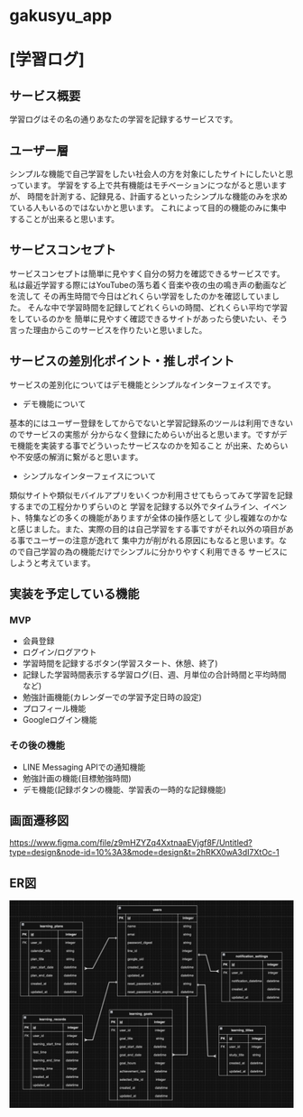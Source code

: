 # gakusyu_app

# [学習ログ]

## サービス概要
学習ログはその名の通りあなたの学習を記録するサービスです。

## ユーザー層
シンプルな機能で自己学習をしたい社会人の方を対象にしたサイトにしたいと思っています。
学習をする上で共有機能はモチベーションにつながると思いますが、
時間を計測する、記録見る、計画するといったシンプルな機能のみを求めている人もいるのではないかと思います。
これによって目的の機能のみに集中することが出来ると思います。


## サービスコンセプト
サービスコンセプトは簡単に見やすく自分の努力を確認できるサービスです。
私は最近学習する際にはYouTubeの落ち着く音楽や夜の虫の鳴き声の動画などを流して
その再生時間で今日はどれくらい学習をしたのかを確認していました。
そんな中で学習時間を記録してどれくらいの時間、どれくらい平均で学習をしているのかを
簡単に見やすく確認できるサイトがあったら使いたい、そう言った理由からこのサービスを作りたいと思いました。

## サービスの差別化ポイント・推しポイント
サービスの差別化についてはデモ機能とシンプルなインターフェイスです。
- デモ機能について  

基本的にはユーザー登録をしてからでないと学習記録系のツールは利用できないのでサービスの実態が
分からなく登録にためらいが出ると思います。ですがデモ機能を実装する事でどういったサービスなのかを知ること
が出来、ためらいや不安感の解消に繋がると思います。

- シンプルなインターフェイスについて  

類似サイトや類似モバイルアプリをいくつか利用させてもらってみて学習を記録するまでの工程分かりずらいのと
学習を記録する以外でタイムライン、イベント、特集などの多くの機能がありますが全体の操作感として
少し複雑なのかなと感じました。また、実際の目的は自己学習をする事ですがそれ以外の項目がある事でユーザーの注意が逸れて
集中力が削がれる原因にもなると思います。なので自己学習の為の機能だけでシンプルに分かりやすく利用できる
サービスにしようと考えています。

## 実装を予定している機能

### MVP
- 会員登録
- ログイン/ログアウト
- 学習時間を記録するボタン(学習スタート、休憩、終了)
- 記録した学習時間表示する学習ログ(日、週、月単位の合計時間と平均時間など)
- 勉強計画機能(カレンダーでの学習予定日時の設定)
- プロフィール機能
- Googleログイン機能

### その後の機能
- LINE Messaging APIでの通知機能
- 勉強計画の機能(目標勉強時間)
- デモ機能(記録ボタンの機能、学習表の一時的な記録機能)

## 画面遷移図

https://www.figma.com/file/z9mHZYZq4XxtnaaEVjgf8F/Untitled?type=design&node-id=10%3A3&mode=design&t=2hRKX0wA3dI7XtOc-1

## ER図

![Alt text](73978CA5-FD65-43B5-8877-4CA592CED84B.png)
